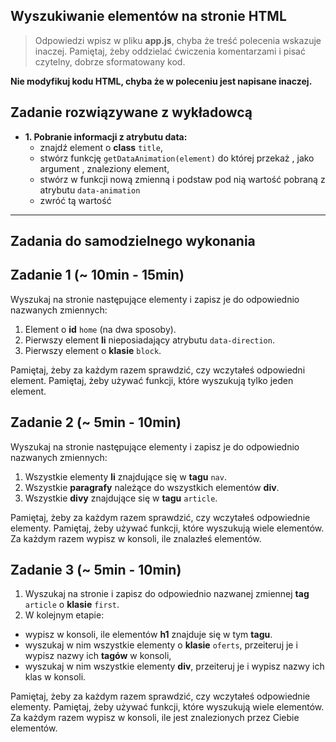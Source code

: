 ## Wyszukiwanie elementów na stronie HTML

> Odpowiedzi wpisz w pliku **app.js**, chyba że treść polecenia wskazuje inaczej.
Pamiętaj, żeby oddzielać ćwiczenia komentarzami i pisać czytelny, dobrze sformatowany kod.

**Nie modyfikuj kodu HTML, chyba że w poleceniu jest napisane inaczej.**

## Zadanie rozwiązywane z wykładowcą


* **1. Pobranie informacji z atrybutu data:**
   - znajdź element o **class** ```title```,
   - stwórz funkcję ```getDataAnimation(element)``` do której przekaż , jako argument , znaleziony element,
   - stwórz w funkcji nową zmienną i podstaw pod nią wartość pobraną z atrybutu ```data-animation```
   - zwróć tą wartość

-------------------------------------------------------------------------------

## Zadania do samodzielnego wykonania

## Zadanie 1 (~ 10min - 15min)
Wyszukaj na stronie następujące elementy i zapisz je do odpowiednio nazwanych zmiennych:
1. Element o **id** ```home``` (na dwa sposoby).
2. Pierwszy element **li** nieposiadający atrybutu ```data-direction```.
3. Pierwszy element o **klasie** ```block```.

Pamiętaj, żeby za każdym razem sprawdzić, czy wczytałeś odpowiedni element. Pamiętaj, żeby używać funkcji, które wyszukują tylko jeden element.

## Zadanie 2 (~ 5min - 10min)
Wyszukaj na stronie następujące elementy i zapisz je do odpowiednio nazwanych zmiennych:
1. Wszystkie elementy **li** znajdujące się w **tagu** ```nav```.
2. Wszystkie **paragrafy** należące do wszystkich elementów **div**.
3. Wszystkie **divy** znajdujące się w **tagu** ```article```.

Pamiętaj, żeby za każdym razem sprawdzić, czy wczytałeś odpowiednie elementy. Pamiętaj, żeby używać funkcji, które wyszukują wiele elementów. Za każdym razem wypisz w konsoli, ile znalazłeś elementów.

## Zadanie 3 (~ 5min - 10min)
1. Wyszukaj na stronie i zapisz do odpowiednio nazwanej zmiennej **tag** ```article``` o **klasie** ```first```.
2. W kolejnym etapie:
  * wypisz w konsoli, ile elementów **h1** znajduje się w tym **tagu**.
  * wyszukaj w nim wszystkie elementy o **klasie** ```oferts```, przeiteruj je i wypisz nazwy ich **tagów** w konsoli,
  * wyszukaj w nim wszystkie elementy **div**, przeiteruj je i wypisz nazwy ich klas w konsoli.

Pamiętaj, żeby za każdym razem sprawdzić, czy wczytałeś odpowiednie elementy. Pamiętaj, żeby używać funkcji, które wyszukują wiele elementów. Za każdym razem wypisz w konsoli, ile jest znalezionych przez Ciebie elementów.
